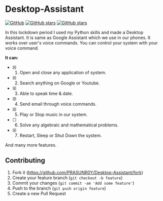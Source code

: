 # Desktop-Assistant
[![GitHub](https://img.shields.io/github/license/PRASUNR0Y/Desktop-Assistant?color=blue)](https://github.com/PRASUNR0Y/Desktop-Assistant/blob/master/LICENSE) [![GitHub stars](https://img.shields.io/github/stars/PRASUNR0Y/Desktop-Assistant?color=)](https://github.com/PRASUNR0Y/Desktop-Assistant/stargazers) [![GitHub stars](https://img.shields.io/github/forks/PRASUNR0Y/Desktop-Assistant?color=green)](https://github.com/PRASUNR0Y/Desktop-Assistant/network/members)

In this lockdown period I used my Python skills and made a Desktop Assistant. 
It is same as Google Assistant which we use in our phones. 
It works over user's voice commands. 
You can control your system with your voice command.  

**It can:** 

* [x] 1. Open and close any application of system. 
* [x] 2. Search anything on Google or Youtube. 
* [x] 3. Able to speak time & date. 
* [x] 4. Send email through voice commands. 
* [x] 5. Play or Stop music in our system. 
* [ ] 6. Solve any algebraic and mathematical problems. 
* [x] 7. Restart, Sleep or Shut Down the system. 

And many more features.

## Contributing

1. Fork it (<https://github.com/PRASUNR0Y/Desktop-Assistant/fork>)
2. Create your feature branch (`git checkout -b feature`)
3. Commit your changes (`git commit -am 'Add some feature'`)
4. Push to the branch (`git push origin feature`)
5. Create a new Pull Request
